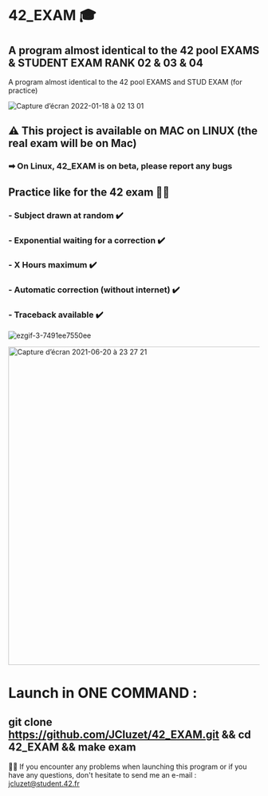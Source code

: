 # 42_EXAM 🎓
 ## A program almost identical to the 42 pool EXAMS & STUDENT EXAM RANK 02 & 03 & 04

 A program almost identical to the 42 pool EXAMS and STUD EXAM (for practice)

![Capture d’écran 2022-01-18 à 02 13 01](https://user-images.githubusercontent.com/55356071/149853874-a8f19eb8-e072-408c-b9a3-0908bed9b461.png)

## ⚠️ This project is available on MAC on LINUX (the real exam will be on Mac)
###     ➡ On Linux, 42_EXAM is on beta, please report any bugs

 ## Practice like for the 42 exam 🏊‍♂️

 ### - Subject drawn at random ✔️
 ### - Exponential waiting for a correction ✔️
 ### - X Hours maximum ✔️
 ### - Automatic correction (without internet) ✔️
 ### - Traceback available ✔️

 ![ezgif-3-7491ee7550ee](https://user-images.githubusercontent.com/55356071/122689110-a1c8a600-d220-11eb-82e2-70531e91c4d9.gif)

 <img width="638" alt="Capture d’écran 2021-06-20 à 23 27 21" src="https://user-images.githubusercontent.com/55356071/122689336-16501480-d222-11eb-81a3-17451edf18c3.png">

 # Launch in ONE COMMAND : 

 ## git clone https://github.com/JCluzet/42_EXAM.git && cd 42_EXAM && make exam
 
 👋🏼 If you encounter any problems when launching this program or if you have any questions, don't hesitate to send me an e-mail : jcluzet@student.42.fr
